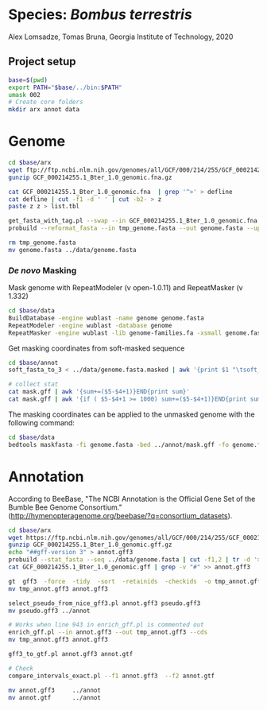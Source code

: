 # Species: _Bombus terrestris_

Alex Lomsadze, Tomas Bruna,
Georgia Institute of Technology,
2020

## Project setup

```bash
base=$(pwd)
export PATH="$base/../bin:$PATH"
umask 002
# Create core folders
mkdir arx annot data
```

# Genome

```bash
cd $base/arx
wget ftp://ftp.ncbi.nlm.nih.gov/genomes/all/GCF/000/214/255/GCF_000214255.1_Bter_1.0/GCF_000214255.1_Bter_1.0_genomic.fna.gz
gunzip GCF_000214255.1_Bter_1.0_genomic.fna.gz

cat GCF_000214255.1_Bter_1.0_genomic.fna  | grep '^>' > defline
cat defline | cut -f1 -d ' ' | cut -b2- > z
paste z z > list.tbl

get_fasta_with_tag.pl --swap --in GCF_000214255.1_Bter_1.0_genomic.fna  --out tmp_genome.fasta  --list list.tbl --v
probuild --reformat_fasta --in tmp_genome.fasta --out genome.fasta --uppercase 1 --letters_per_line 60 --original

rm tmp_genome.fasta
mv genome.fasta ../data/genome.fasta
```

### _De novo_ Masking

Mask genome with RepeatModeler (v open-1.0.11) and RepeatMasker (v 1.332)

```bash
cd $base/data
BuildDatabase -engine wublast -name genome genome.fasta
RepeatModeler -engine wublast -database genome
RepeatMasker -engine wublast -lib genome-families.fa -xsmall genome.fasta
```

Get masking coordinates from soft-masked sequence

```bash
cd $base/annot
soft_fasta_to_3 < ../data/genome.fasta.masked | awk '{print $1 "\tsoft_masking\trepeat\t" $2+1 "\t" $3 "\t.\t.\t.\t." }' > mask.gff

# collect stat
cat mask.gff | awk '{sum+=($5-$4+1)}END{print sum}'
cat mask.gff | awk '{if ( $5-$4+1 >= 1000) sum+=($5-$4+1)}END{print sum}'
```

The masking coordinates can be applied to the unmasked genome with the following command:

```bash
cd $base/data
bedtools maskfasta -fi genome.fasta -bed ../annot/mask.gff -fo genome.fasta.masked -soft
```

# Annotation

According to BeeBase, "The NCBI Annotation is the Official Gene Set of the Bumble Bee Genome Consortium." (http://hymenopteragenome.org/beebase/?q=consortium_datasets).

```bash
cd $base/arx
wget https://ftp.ncbi.nlm.nih.gov/genomes/all/GCF/000/214/255/GCF_000214255.1_Bter_1.0/GCF_000214255.1_Bter_1.0_genomic.gff.gz
gunzip GCF_000214255.1_Bter_1.0_genomic.gff.gz
echo "##gff-version 3" > annot.gff3
probuild --stat_fasta --seq ../data/genome.fasta | cut -f1,2 | tr -d '>' |  grep -v '^$' | awk '{print "##sequence-region  " $1 "  1 " $2}' >> annot.gff3
cat GCF_000214255.1_Bter_1.0_genomic.gff | grep -v "#" >> annot.gff3

gt  gff3  -force  -tidy  -sort  -retainids  -checkids  -o tmp_annot.gff3  annot.gff3
mv tmp_annot.gff3 annot.gff3

select_pseudo_from_nice_gff3.pl annot.gff3 pseudo.gff3
mv pseudo.gff3 ../annot

# Works when line 943 in enrich_gff.pl is commented out
enrich_gff.pl --in annot.gff3 --out tmp_annot.gff3 --cds
mv tmp_annot.gff3 annot.gff3

gff3_to_gtf.pl annot.gff3 annot.gtf

# Check
compare_intervals_exact.pl --f1 annot.gff3  --f2 annot.gtf

mv annot.gff3     ../annot
mv annot.gtf      ../annot
```
